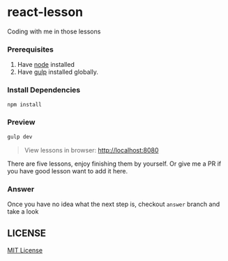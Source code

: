 # react-lesson
Coding with me in those lessons

### Prerequisites ###
1. Have [node](https://nodejs.org/en/) installed
2. Have [gulp](http://gulpjs.com/) installed globally.


### Install Dependencies ###

```bash
npm install
```

### Preview ###

```bash
gulp dev
```

> View lessons in browser: [http://localhost:8080](http://localhost:8080)

There are five lessons, enjoy finishing them by yourself. Or give me a PR if you have good lesson want to add it here.

### Answer ###

Once you have no idea what the next step is, checkout `answer` branch and take a look


## LICENSE ##

[MIT License](https://raw.githubusercontent.com/leftstick/react-lesson/master/LICENSE)
